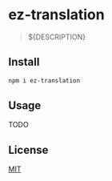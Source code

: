 # ez-translation

> ${DESCRIPTION}

## Install

```bash
npm i ez-translation
```

## Usage

TODO

## License

[MIT](http://vjpr.mit-license.org)


[npm-url]: https://www.npmjs.com/package/ez-translation
[travis-url]: https://travis-ci.org/live-js/live-xxx

